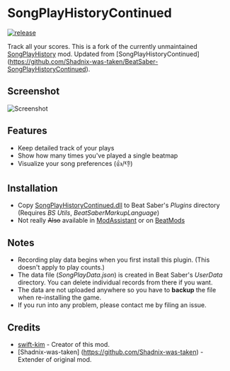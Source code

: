﻿# SongPlayHistoryContinued

[![release](https://img.shields.io/github/release/Shadnix-was-taken/BeatSaber-SongPlayHistoryContinued.svg)](https://github.com/bozzobrain/BeatSaber-SongPlayHistoryContinued)

Track all your scores. This is a fork of the currently unmaintained [SongPlayHistory](https://github.com/swift-kim/SongPlayHistory) mod. Updated from [SongPlayHistoryContinued] (https://github.com/Shadnix-was-taken/BeatSaber-SongPlayHistoryContinued).

## Screenshot

![Screenshot](Screenshot.png)

## Features

- Keep detailed track of your plays
- Show how many times you've played a single beatmap
- Visualize your song preferences (👍/👎)

## Installation

- Copy [SongPlayHistoryContinued.dll](https://github.com/Shadnix-was-taken/BeatSaber-SongPlayHistoryContinued/releases) to Beat Saber's _Plugins_ directory (Requires _BS Utils_, _BeatSaberMarkupLanguage_)
- Not really ~~Also~~ available in [ModAssistant](https://github.com/Assistant/ModAssistant) or on [BeatMods](https://beatmods.com/#/mods)

## Notes

- Recording play data begins when you first install this plugin. (This doesn't apply to play counts.)
- The data file (_SongPlayData.json_) is created in Beat Saber's _UserData_ directory. You can delete individual records from there if you want.
- The data are not uploaded anywhere so you have to **backup** the file when re-installing the game.
- If you run into any problem, please contact me by filing an issue.

## Credits

- [swift-kim](https://github.com/swift-kim) - Creator of this mod.
- [Shadnix-was-taken] (https://github.com/Shadnix-was-taken) - Extender of original mod.
